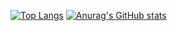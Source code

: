 [![Top Langs](https://github-readme-stats.vercel.app/api/top-langs/?username=275313730&layout=compact)](https://github.com/anuraghazra/github-readme-stats)
[![Anurag's GitHub stats](https://github-readme-stats.vercel.app/api?username=275313730)](https://github.com/anuraghazra/github-readme-stats)

